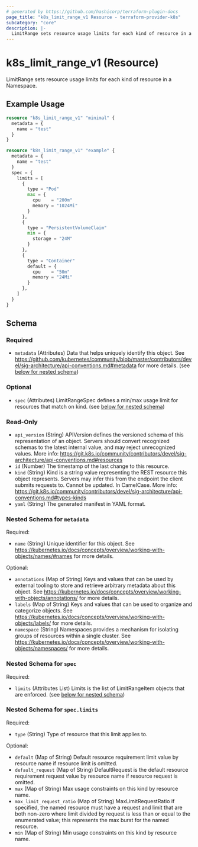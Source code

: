 ```yaml
---
# generated by https://github.com/hashicorp/terraform-plugin-docs
page_title: "k8s_limit_range_v1 Resource - terraform-provider-k8s"
subcategory: "core"
description: |-
  LimitRange sets resource usage limits for each kind of resource in a Namespace.
---
```


# k8s_limit_range_v1 (Resource)

LimitRange sets resource usage limits for each kind of resource in a Namespace.

## Example Usage

```terraform
resource "k8s_limit_range_v1" "minimal" {
  metadata = {
    name = "test"
  }
}

resource "k8s_limit_range_v1" "example" {
  metadata = {
    name = "test"
  }
  spec = {
    limits = [
      {
        type = "Pod"
        max = {
          cpu    = "200m"
          memory = "1024Mi"
        }
      },
      {
        type = "PersistentVolumeClaim"
        min = {
          storage = "24M"
        }
      },
      {
        type = "Container"
        default = {
          cpu    = "50m"
          memory = "24Mi"
        }
      },
    ]
  }
}
```

<!-- schema generated by tfplugindocs -->
## Schema

### Required

- `metadata` (Attributes) Data that helps uniquely identify this object. See https://github.com/kubernetes/community/blob/master/contributors/devel/sig-architecture/api-conventions.md#metadata for more details. (see [below for nested schema](#nestedatt--metadata))

### Optional

- `spec` (Attributes) LimitRangeSpec defines a min/max usage limit for resources that match on kind. (see [below for nested schema](#nestedatt--spec))

### Read-Only

- `api_version` (String) APIVersion defines the versioned schema of this representation of an object. Servers should convert recognized schemas to the latest internal value, and may reject unrecognized values. More info: https://git.k8s.io/community/contributors/devel/sig-architecture/api-conventions.md#resources
- `id` (Number) The timestamp of the last change to this resource.
- `kind` (String) Kind is a string value representing the REST resource this object represents. Servers may infer this from the endpoint the client submits requests to. Cannot be updated. In CamelCase. More info: https://git.k8s.io/community/contributors/devel/sig-architecture/api-conventions.md#types-kinds
- `yaml` (String) The generated manifest in YAML format.

<a id="nestedatt--metadata"></a>
### Nested Schema for `metadata`

Required:

- `name` (String) Unique identifier for this object. See https://kubernetes.io/docs/concepts/overview/working-with-objects/names/#names for more details.

Optional:

- `annotations` (Map of String) Keys and values that can be used by external tooling to store and retrieve arbitrary metadata about this object. See https://kubernetes.io/docs/concepts/overview/working-with-objects/annotations/ for more details.
- `labels` (Map of String) Keys and values that can be used to organize and categorize objects. See https://kubernetes.io/docs/concepts/overview/working-with-objects/labels/ for more details.
- `namespace` (String) Namespaces provides a mechanism for isolating groups of resources within a single cluster. See https://kubernetes.io/docs/concepts/overview/working-with-objects/namespaces/ for more details.


<a id="nestedatt--spec"></a>
### Nested Schema for `spec`

Required:

- `limits` (Attributes List) Limits is the list of LimitRangeItem objects that are enforced. (see [below for nested schema](#nestedatt--spec--limits))

<a id="nestedatt--spec--limits"></a>
### Nested Schema for `spec.limits`

Required:

- `type` (String) Type of resource that this limit applies to.

Optional:

- `default` (Map of String) Default resource requirement limit value by resource name if resource limit is omitted.
- `default_request` (Map of String) DefaultRequest is the default resource requirement request value by resource name if resource request is omitted.
- `max` (Map of String) Max usage constraints on this kind by resource name.
- `max_limit_request_ratio` (Map of String) MaxLimitRequestRatio if specified, the named resource must have a request and limit that are both non-zero where limit divided by request is less than or equal to the enumerated value; this represents the max burst for the named resource.
- `min` (Map of String) Min usage constraints on this kind by resource name.


